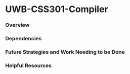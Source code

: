 # UWB-CSS301-Compiler

### Overview

### Dependencies

### Future Strategies and Work Needing to be Done

### Helpful Resources
